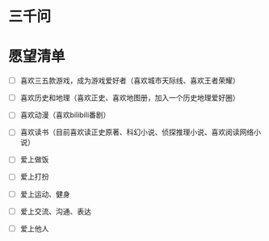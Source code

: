 # 三千问

# 愿望清单
- [ ] 喜欢三五款游戏，成为游戏爱好者（喜欢城市天际线、喜欢王者荣耀）
- [ ] 喜欢历史和地理（喜欢正史、喜欢地图册，加入一个历史地理爱好圈）
- [ ] 喜欢动漫（喜欢bilibili番剧）
- [ ] 喜欢读书（目前喜欢读正史原著、科幻小说、侦探推理小说、喜欢阅读网络小说）
- [ ] 爱上做饭
- [ ] 爱上打扮
- [ ] 爱上运动、健身
- [ ] 爱上交流、沟通、表达
- [ ] 爱上他人


